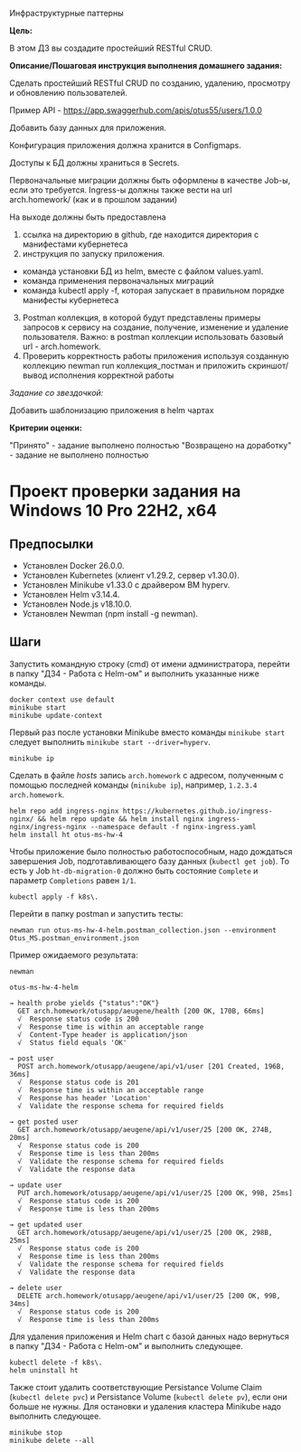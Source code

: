 Инфраструктурные паттерны

**Цель:**

В этом ДЗ вы создадите простейший RESTful CRUD.

**Описание/Пошаговая инструкция выполнения домашнего задания:**

Сделать простейший RESTful CRUD по созданию, удалению, просмотру и обновлению пользователей.

Пример API - https://app.swaggerhub.com/apis/otus55/users/1.0.0

Добавить базу данных для приложения.

Конфигурация приложения должна хранится в Configmaps.

Доступы к БД должны храниться в Secrets.

Первоначальные миграции должны быть оформлены в качестве Job-ы, если это требуется.
Ingress-ы должны также вести на url arch.homework/ (как и в прошлом задании)

На выходе должны быть предоставлена

1. ссылка на директорию в github, где находится директория с манифестами кубернетеса
2. инструкция по запуску приложения.

* команда установки БД из helm, вместе с файлом values.yaml.
* команда применения первоначальных миграций
* команда kubectl apply -f, которая запускает в правильном порядке манифесты кубернетеса

3. Postman коллекция, в которой будут представлены примеры запросов к сервису на создание, получение, изменение и удаление пользователя. Важно: в postman коллекции использовать базовый url - arch.homework.
4. Проверить корректность работы приложения используя созданную коллекцию newman run коллекция_постман и приложить скриншот/вывод исполнения корректной работы

*Задание со звездочкой:*

Добавить шаблонизацию приложения в helm чартах

**Критерии оценки:**

"Принято" - задание выполнено полностью
"Возвращено на доработку" - задание не выполнено полностью

# Проект проверки задания на Windows 10 Pro 22H2, x64

## Предпосылки

* Установлен Docker 26.0.0.
* Установлен Kubernetes (клиент v1.29.2, сервер v1.30.0).
* Установлен Minikube v1.33.0 с драйвером ВМ hyperv.
* Установлен Helm v3.14.4.
* Установлен Node.js v18.10.0.
* Установлен Newman (npm install -g newman).

## Шаги

Запустить командную строку (cmd) от имени администратора, перейти в папку "ДЗ4 - Работа с Helm-ом" и выполнить указанные ниже команды.

    docker context use default
    minikube start
	minikube update-context

Первый раз после установки Minikube вместо команды `minikube start` следует выполнить `minikube start --driver=hyperv`.

	minikube ip

Сделать в файле *hosts* запись `arch.homework` с адресом, полученным с помощью последней команды (`minikube ip`), например, `1.2.3.4 arch.homework`.

    helm repo add ingress-nginx https://kubernetes.github.io/ingress-nginx/ && helm repo update && helm install nginx ingress-nginx/ingress-nginx --namespace default -f nginx-ingress.yaml
	helm install ht otus-ms-hw-4
	
Чтобы приложение было полностью работоспособным, надо дождаться завершения Job, подготавливающего базу данных (`kubectl get job`). То есть у Job `ht-db-migration-0` должно быть состояние `Complete` и параметр `Completions` равен `1/1`.

    kubectl apply -f k8s\.
	
Перейти в папку postman и запустить тесты:

	newman run otus-ms-hw-4-helm.postman_collection.json --environment Otus_MS.postman_environment.json
	
Пример ожидаемого результата:	
	
	newman

	otus-ms-hw-4-helm

	→ health probe yields {"status":"OK"}
	  GET arch.homework/otusapp/aeugene/health [200 OK, 170B, 66ms]
	  √  Response status code is 200
	  √  Response time is within an acceptable range
	  √  Content-Type header is application/json
	  √  Status field equals 'OK'

	→ post user
	  POST arch.homework/otusapp/aeugene/api/v1/user [201 Created, 196B, 36ms]
	  √  Response status code is 201
	  √  Response time is within an acceptable range
	  √  Response has header 'Location'
	  √  Validate the response schema for required fields

	→ get posted user
	  GET arch.homework/otusapp/aeugene/api/v1/user/25 [200 OK, 274B, 20ms]
	  √  Response status code is 200
	  √  Response time is less than 200ms
	  √  Validate the response schema for required fields
	  √  Validate the response data

	→ update user
	  PUT arch.homework/otusapp/aeugene/api/v1/user/25 [200 OK, 99B, 25ms]
	  √  Response status code is 200
	  √  Response time is less than 200ms

	→ get updated user
	  GET arch.homework/otusapp/aeugene/api/v1/user/25 [200 OK, 298B, 25ms]
	  √  Response status code is 200
	  √  Response time is less than 200ms
	  √  Validate the response schema for required fields
	  √  Validate the response data

	→ delete user
	  DELETE arch.homework/otusapp/aeugene/api/v1/user/25 [200 OK, 99B, 34ms]
	  √  Response status code is 200
	  √  Response time is less than 200ms

Для удаления приложения и Helm chart с базой данных надо вернуться в папку "ДЗ4 - Работа с Helm-ом" и выполнить следующее.

	kubectl delete -f k8s\.
	helm uninstall ht

Также стоит удалить соответствующие Persistance Volume Claim (`kubectl delete pvc`) и Persistance Volume (`kubectl delete pv`), если они больше не нужны. Для остановки и удаления кластера Minikube надо выполнить следующее.

    minikube stop
    minikube delete --all
